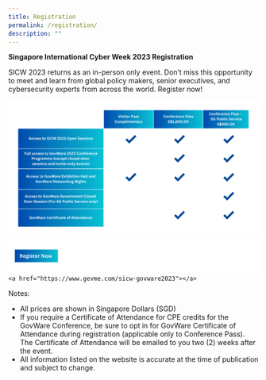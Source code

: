 ```yaml
---
title: Registration
permalink: /registration/
description: ""
---
```

**Singapore International Cyber Week 2023 Registration**

SICW 2023 returns as an in-person only event. Don’t miss this opportunity to meet and learn from global policy makers, senior executives, and cybersecurity experts from across the world. Register now!<a href="https://www.gevme.com/sicw-govware2023" target="_blank"></a> 

![](/images/260623-table-v2.png)
![](/images/register%20(3).png)`<a href="https://www.gevme.com/sicw-govware2023"></a>`

Notes:
-	All prices are shown in Singapore Dollars (SGD)
-	If you require a Certificate of Attendance for CPE credits for the GovWare Conference, be sure to opt in for GovWare Certificate of Attendance during registration (applicable only to Conference Pass). The Certificate of Attendance will be emailed to you two (2) weeks after the event.
-	All information listed on the website is accurate at the time of publication and subject to change.